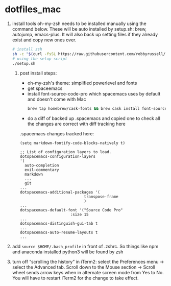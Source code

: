 dotfiles_mac
============
1. install tools
    oh-my-zsh needs to be installed manually using the command below. These will be auto installed by setup.sh: brew, autojump, emacs-plus. It will also back up setting files if they already exist and copy new ones over.

    ```bash
    # install zsh
    sh -c "$(curl -fsSL https://raw.githubusercontent.com/robbyrussell/oh-my-zsh/master/tools/install.sh)"
    # using the setup script
    ./setup.sh
    ```

    1. post install steps:
        * oh-my-zsh's theme: simplified powerlevel and fonts
        * get spaceemacs
        * install font-source-code-pro which spacemacs uses by default and doesn't come with Mac
            ```bash
            brew tap homebrew/cask-fonts && brew cask install font-source-code-pro
            ```
        * do a diff of backed up .spacemacs and copied one to check all the changes are correct with diff tracking here

        .spacemacs changes tracked here:
          ```
          (setq markdown-fontify-code-blocks-natively t)

          ;; List of configuration layers to load.
          dotspacemacs-configuration-layers
          '(
            auto-completion
            evil-commentary
            markdown
            ...
            git
          ...
          dotspacemacs-additional-packages '(
                                      transpose-frame
                                      )
          ...
          dotspacemacs-default-font '("Source Code Pro"
                                :size 15
          ...
          dotspacemacs-distinguish-gui-tab t
          ...
          dotspacemacs-auto-resume-layouts t
          ...
          ```

2. add ```source $HOME/.bash_profile``` in front of .zshrc. So things like npm and anaconda installed python3 will be found by zsh

3. turn off “scrolling the history” in iTerm2:
    select the Preferences menu -> select the Advanced tab. Scroll down to the Mouse section -> Scroll wheel sends arrow keys when in alternate screen mode from Yes to No. You will have to restart iTerm2 for the change to take effect.
